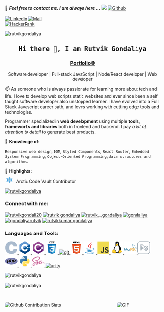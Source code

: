 <!--

## Complete list of github markdown emoji markup
https://gist.github.com/rxaviers/7360908

## technologies Icons 
https://simpleicons.org/

-->

📝 ***Feel free to contact me. I am always here ...*** <img src="https://media.giphy.com/media/WUlplcMpOCEmTGBtBW/giphy.gif" width="30">  [![Github](https://img.shields.io/github/followers/rutvikgondaliya?label=Follow%20Me&style=social)](https://github.com/rutvikgondaliya)
<br>
<br>
[![Linkedin](https://img.shields.io/badge/LinkedIn-Rutvik%20Gondaliya-blue?logo=Linkedin&logoColor=blue&labelColor=black)](https://www.linkedin.com/in/rutvik-gondaliya-8670741b6/)
[![Mail](https://img.shields.io/badge/gondaliyarutvik281@gmail.com-blue?logo=Gmail&logoColor=blue&labelColor=black)](mailto:gondaliyarutvik281@gmaail.com)
<br>
[![HackerRank](https://img.shields.io/badge/HackerRank-Rutvik_Gondaliya-brightgreen?logo=HackerRank&logoColor=Green&labelColor=black)](https://www.hackerrank.com/GondaliyaRutvik)
<!-- [![HitCount](http://hits.dwyl.com/Ahmad-Sawalqeh/Ahmad-Sawalqeh.svg)](http://hits.dwyl.com/Ahmad-Sawalqeh/Ahmad-Sawalqeh) -->


<p align="left"> <img src="https://komarev.com/ghpvc/?username=rutvikgondaliya&label=Profile%20views&color=0e75b6&style=flat" alt="rutvikgondaliya" /> </p>

<h2 align='center'><samp><strong>Hi there 👋, I am Rutvik Gondaliya</strong></samp></h2>
<h3 align='center'><strong><a href="https://github.com/rutvikgondaliya" target="_blank">Portfolio🌐</a></strong></h3>
<p align='center'>Software developer | Full-stack JavaScript | Node/React developer | Web developer</p>

<p align='left'> 📫 As someone who is always passionate for learning more about tech and life. I love to develop web scripts static websites and ever since been a self taught software developer also unstopped learner. I have evolved into a Full Stack Javascript career path, and loves working with cutting edge tools and technologies.</p>

Programmer specialized in **web development** using multiple **tools, frameworks and libraries** both in frontend and backend. I pay *a lot of attention to detail* to generate best products.


🧐 **Knowledge of:**<br>

`Responsive web design`, `DOM`, `Styled Components`, `React Router`, `Embedded System Programming`, `Object-Oriented Programming`, `data structures and algorithms`.

🚩 **Highlights:** <br>
&nbsp;<img src='https://raw.githubusercontent.com/acervenky/animated-github-badges/master/assets/acbadge.gif' style="margin-top: 10px;" width="20px" height="20px">&nbsp;&nbsp;&nbsp;<span>Arctic Code Vault Contributor</span>

<p align="left"> <a href="https://github.com/ryo-ma/github-profile-trophy"><img src="https://github-profile-trophy.vercel.app/?username=rutvikgondaliya" alt="rutvikgondaliya" /></a> </p>

<h3 align="left">Connect with me:</h3>
<p align="left">
<a href="https://twitter.com/rutvikgondali20" target="blank"><img align="center" src="https://cdn.jsdelivr.net/npm/simple-icons@3.0.1/icons/twitter.svg" alt="rutvikgondali20" height="30" width="40" /></a>
<a href="https://linkedin.com/in/rutvik gondaliya" target="blank"><img align="center" src="https://cdn.jsdelivr.net/npm/simple-icons@3.0.1/icons/linkedin.svg" alt="rutvik gondaliya" height="30" width="40" /></a>
<a href="https://instagram.com/rutvik._.gondaliya" target="blank"><img align="center" src="https://cdn.jsdelivr.net/npm/simple-icons@3.0.1/icons/instagram.svg" alt="rutvik._.gondaliya" height="30" width="40" /></a>
<a href="https://www.codechef.com/users/gondaliya" target="blank"><img align="center" src="https://cdn.jsdelivr.net/npm/simple-icons@3.1.0/icons/codechef.svg" alt="gondaliya" height="30" width="40" /></a>
<a href="https://www.hackerrank.com/gondaliyarutvik" target="blank"><img align="center" src="https://cdn.jsdelivr.net/npm/simple-icons@3.0.1/icons/hackerrank.svg" alt="gondaliyarutvik" height="30" width="40" /></a>
<a href="https://www.hackerearth.com/rutvikkumar gondaliya" target="blank"><img align="center" src="https://cdn.jsdelivr.net/npm/simple-icons@3.0.1/icons/hackerearth.svg" alt="rutvikkumar gondaliya" height="30" width="40" /></a>
</p>

<h3 align="left">Languages and Tools:</h3>
<p align="left"> <a href="https://www.cprogramming.com/" target="_blank"> <img src="https://raw.githubusercontent.com/devicons/devicon/master/icons/c/c-original.svg" alt="c" width="40" height="40"/> </a> <a href="https://www.w3schools.com/cpp/" target="_blank"> <img src="https://raw.githubusercontent.com/devicons/devicon/master/icons/cplusplus/cplusplus-original.svg" alt="cplusplus" width="40" height="40"/> </a> <a href="https://www.w3schools.com/cs/" target="_blank"> <img src="https://raw.githubusercontent.com/devicons/devicon/master/icons/csharp/csharp-original.svg" alt="csharp" width="40" height="40"/> </a> <a href="https://www.w3schools.com/css/" target="_blank"> <img src="https://raw.githubusercontent.com/devicons/devicon/master/icons/css3/css3-original-wordmark.svg" alt="css3" width="40" height="40"/> </a> <a href="https://git-scm.com/" target="_blank"> <img src="https://www.vectorlogo.zone/logos/git-scm/git-scm-icon.svg" alt="git" width="40" height="40"/> </a> <a href="https://www.w3.org/html/" target="_blank"> <img src="https://raw.githubusercontent.com/devicons/devicon/master/icons/html5/html5-original-wordmark.svg" alt="html5" width="40" height="40"/> </a> <a href="https://www.java.com" target="_blank"> <img src="https://raw.githubusercontent.com/devicons/devicon/master/icons/java/java-original.svg" alt="java" width="40" height="40"/> </a> <a href="https://developer.mozilla.org/en-US/docs/Web/JavaScript" target="_blank"> <img src="https://raw.githubusercontent.com/devicons/devicon/master/icons/javascript/javascript-original.svg" alt="javascript" width="40" height="40"/> </a> <a href="https://www.linux.org/" target="_blank"> <img src="https://raw.githubusercontent.com/devicons/devicon/master/icons/linux/linux-original.svg" alt="linux" width="40" height="40"/> </a> <a href="https://www.mysql.com/" target="_blank"> <img src="https://raw.githubusercontent.com/devicons/devicon/master/icons/mysql/mysql-original-wordmark.svg" alt="mysql" width="40" height="40"/> </a> <a href="https://www.photoshop.com/en" target="_blank"> <img src="https://raw.githubusercontent.com/devicons/devicon/master/icons/photoshop/photoshop-line.svg" alt="photoshop" width="40" height="40"/> </a> <a href="https://www.php.net" target="_blank"> <img src="https://raw.githubusercontent.com/devicons/devicon/master/icons/php/php-original.svg" alt="php" width="40" height="40"/> </a> <a href="https://www.python.org" target="_blank"> <img src="https://raw.githubusercontent.com/devicons/devicon/master/icons/python/python-original.svg" alt="python" width="40" height="40"/> </a> <a href="https://sass-lang.com" target="_blank"> <img src="https://raw.githubusercontent.com/devicons/devicon/master/icons/sass/sass-original.svg" alt="sass" width="40" height="40"/> </a> <a href="https://unity.com/" target="_blank"> <img src="https://www.vectorlogo.zone/logos/unity3d/unity3d-icon.svg" alt="unity" width="40" height="40"/> </a> </p>


<p><img align="center" src="https://github-readme-stats.vercel.app/api/top-langs?username=rutvikgondaliya&show_icons=true&locale=en&layout=compact" alt="rutvikgondaliya" /></p>

<p><img align="center" src="https://github-readme-streak-stats.herokuapp.com/?user=rutvikgondaliya&" alt="rutvikgondaliya" /></p>


<!-- ✅  **GitHub Extra Pins**

[![ReadMe Card](https://github-readme-stats.vercel.app/api/pin/?username=rutvikgondaliya&repo=rutvikgondaliya)](https://github.com/rutvikgondaliya) -->

</br>
<p style="display: flex; justify-contect: space-between;">
<img style="border-radius: 5px; margin-bottom: 5px" alt="Github Contribution Stats" width="330px" height="240px" src="https://github-contribution-stats.vercel.app/api/?username=rutvikgondaliya" />
<img style="border-radius: 5px; margin: 0 0 5px 35px;" alt="GIF" width="320px" height="240px" src="https://miro.medium.com/max/875/1*Urc28sbnORGOW5oyohQ06g.gif" />
</p>
